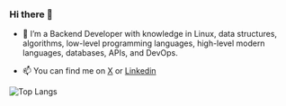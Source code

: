 ### Hi there 👋 

- 🔭 I’m a Backend Developer with knowledge in Linux, data structures, algorithms, low-level programming languages, high-level modern languages, databases, APIs, and DevOps.

- 📫 You can find me on [X](https://x.com/scgarcia__) or [Linkedin](https://www.linkedin.com/in/dianasofiagarciac/)


 ![Top Langs](https://github-readme-stats.vercel.app/api/top-langs/?username=Sofiag8&hide=css,scss,html&theme=dark)

